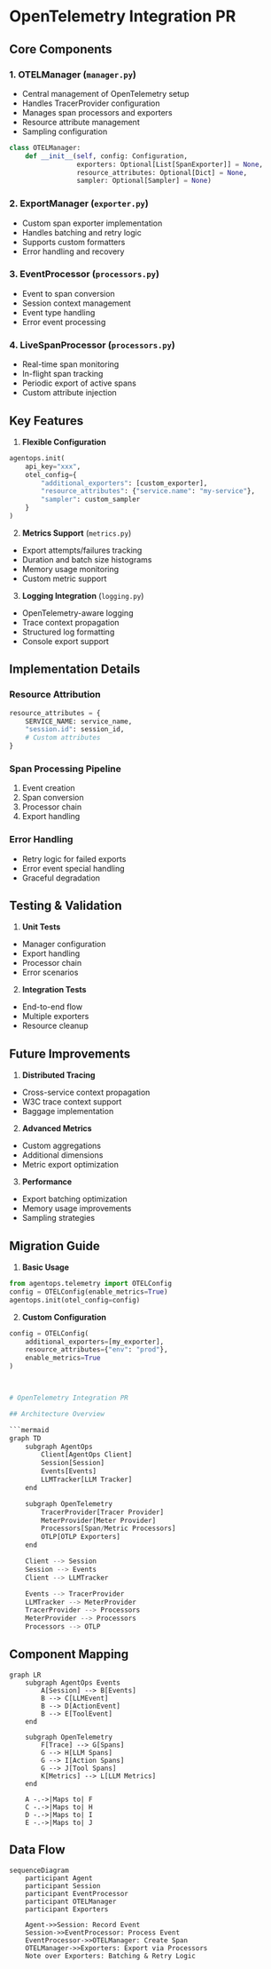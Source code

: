 # OpenTelemetry Integration PR

## Core Components

### 1. OTELManager (`manager.py`)
- Central management of OpenTelemetry setup
- Handles TracerProvider configuration
- Manages span processors and exporters
- Resource attribute management
- Sampling configuration

```python
class OTELManager:
    def __init__(self, config: Configuration,
                 exporters: Optional[List[SpanExporter]] = None,
                 resource_attributes: Optional[Dict] = None,
                 sampler: Optional[Sampler] = None)
```

### 2. ExportManager (`exporter.py`)
- Custom span exporter implementation
- Handles batching and retry logic
- Supports custom formatters
- Error handling and recovery

### 3. EventProcessor (`processors.py`)
- Event to span conversion
- Session context management
- Event type handling
- Error event processing

### 4. LiveSpanProcessor (`processors.py`)
- Real-time span monitoring
- In-flight span tracking
- Periodic export of active spans
- Custom attribute injection

## Key Features

1. **Flexible Configuration**
```python
agentops.init(
    api_key="xxx",
    otel_config={
        "additional_exporters": [custom_exporter],
        "resource_attributes": {"service.name": "my-service"},
        "sampler": custom_sampler
    }
)
```

2. **Metrics Support** (`metrics.py`)
- Export attempts/failures tracking
- Duration and batch size histograms
- Memory usage monitoring
- Custom metric support

3. **Logging Integration** (`logging.py`)
- OpenTelemetry-aware logging
- Trace context propagation
- Structured log formatting
- Console export support

## Implementation Details

### Resource Attribution
```python
resource_attributes = {
    SERVICE_NAME: service_name,
    "session.id": session_id,
    # Custom attributes
}
```

### Span Processing Pipeline
1. Event creation
2. Span conversion
3. Processor chain
4. Export handling

### Error Handling
- Retry logic for failed exports
- Error event special handling
- Graceful degradation

## Testing & Validation

1. **Unit Tests**
- Manager configuration
- Export handling
- Processor chain
- Error scenarios

2. **Integration Tests**
- End-to-end flow
- Multiple exporters
- Resource cleanup

## Future Improvements

1. **Distributed Tracing**
- Cross-service context propagation
- W3C trace context support
- Baggage implementation

2. **Advanced Metrics**
- Custom aggregations
- Additional dimensions
- Metric export optimization

3. **Performance**
- Export batching optimization
- Memory usage improvements
- Sampling strategies

## Migration Guide

1. **Basic Usage**
```python
from agentops.telemetry import OTELConfig
config = OTELConfig(enable_metrics=True)
agentops.init(otel_config=config)
```

2. **Custom Configuration**
```python
config = OTELConfig(
    additional_exporters=[my_exporter],
    resource_attributes={"env": "prod"},
    enable_metrics=True
)



# OpenTelemetry Integration PR

## Architecture Overview

```mermaid
graph TD
    subgraph AgentOps
        Client[AgentOps Client]
        Session[Session]
        Events[Events]
        LLMTracker[LLM Tracker]
    end

    subgraph OpenTelemetry
        TracerProvider[Tracer Provider]
        MeterProvider[Meter Provider]
        Processors[Span/Metric Processors]
        OTLP[OTLP Exporters]
    end

    Client --> Session
    Session --> Events
    Client --> LLMTracker

    Events --> TracerProvider
    LLMTracker --> MeterProvider
    TracerProvider --> Processors
    MeterProvider --> Processors
    Processors --> OTLP
```

## Component Mapping

```mermaid
graph LR
    subgraph AgentOps Events
        A[Session] --> B[Events]
        B --> C[LLMEvent]
        B --> D[ActionEvent]
        B --> E[ToolEvent]
    end

    subgraph OpenTelemetry
        F[Trace] --> G[Spans]
        G --> H[LLM Spans]
        G --> I[Action Spans]
        G --> J[Tool Spans]
        K[Metrics] --> L[LLM Metrics]
    end

    A -.->|Maps to| F
    C -.->|Maps to| H
    D -.->|Maps to| I
    E -.->|Maps to| J
```

## Data Flow

```mermaid
sequenceDiagram
    participant Agent
    participant Session
    participant EventProcessor
    participant OTELManager
    participant Exporters

    Agent->>Session: Record Event
    Session->>EventProcessor: Process Event
    EventProcessor->>OTELManager: Create Span
    OTELManager->>Exporters: Export via Processors
    Note over Exporters: Batching & Retry Logic
```
